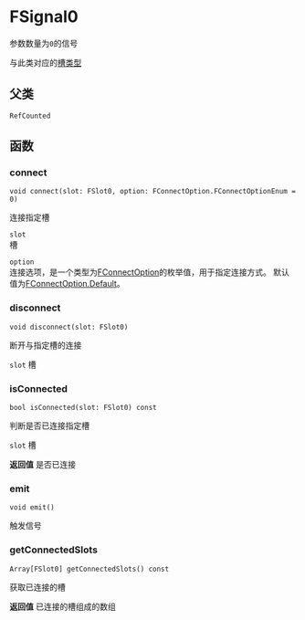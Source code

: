 # FSignal0
参数数量为`0`的信号

与此类对应的[槽类型](FSlot0.md)

## 父类
`RefCounted`

## 函数

### connect
```gdscript
void connect(slot: FSlot0, option: FConnectOption.FConnectOptionEnum = 0)
```
连接指定槽

`slot`  
槽

`option`  
连接选项，是一个类型为[FConnectOption](FConnectOption.md)的枚举值，用于指定连接方式。
默认值为[FConnectOption.Default](FConnectOption.md#default)。

### disconnect
```gdscript
void disconnect(slot: FSlot0)
```
断开与指定槽的连接

`slot`
槽

### isConnected
```gdscript
bool isConnected(slot: FSlot0) const
```
判断是否已连接指定槽

`slot`
槽

**返回值**
是否已连接

### emit
```gdscript
void emit()
```
触发信号

### getConnectedSlots
```gdscript
Array[FSlot0] getConnectedSlots() const
```
获取已连接的槽

**返回值**
已连接的槽组成的数组
